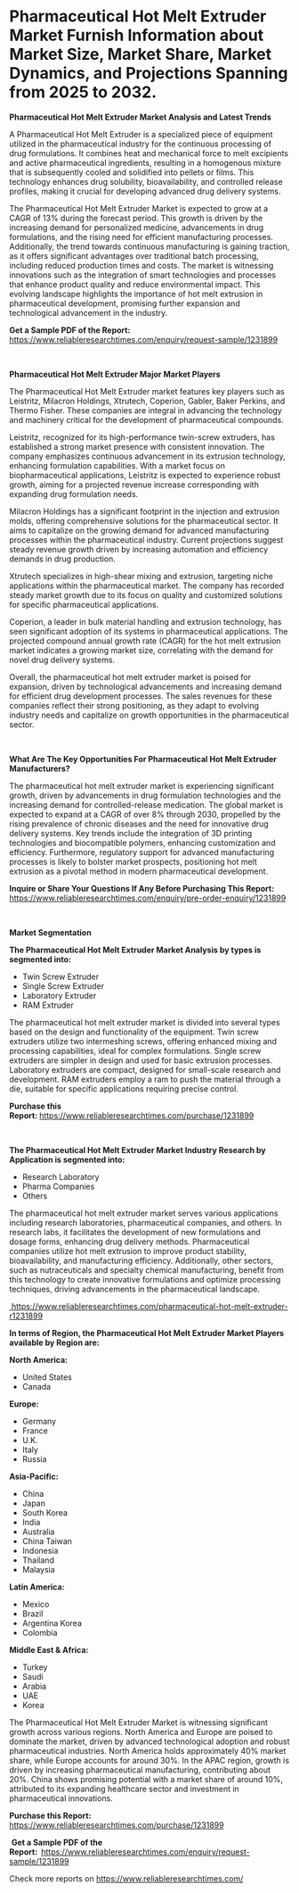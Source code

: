 <p><h1>Pharmaceutical Hot Melt Extruder Market Furnish Information about Market Size, Market Share, Market Dynamics, and Projections Spanning from 2025 to 2032.</h1></p><p><strong>Pharmaceutical Hot Melt Extruder Market Analysis and Latest Trends</strong></p>
<p><p>A Pharmaceutical Hot Melt Extruder is a specialized piece of equipment utilized in the pharmaceutical industry for the continuous processing of drug formulations. It combines heat and mechanical force to melt excipients and active pharmaceutical ingredients, resulting in a homogenous mixture that is subsequently cooled and solidified into pellets or films. This technology enhances drug solubility, bioavailability, and controlled release profiles, making it crucial for developing advanced drug delivery systems.</p><p>The Pharmaceutical Hot Melt Extruder Market is expected to grow at a CAGR of 13% during the forecast period. This growth is driven by the increasing demand for personalized medicine, advancements in drug formulations, and the rising need for efficient manufacturing processes. Additionally, the trend towards continuous manufacturing is gaining traction, as it offers significant advantages over traditional batch processing, including reduced production times and costs. The market is witnessing innovations such as the integration of smart technologies and processes that enhance product quality and reduce environmental impact. This evolving landscape highlights the importance of hot melt extrusion in pharmaceutical development, promising further expansion and technological advancement in the industry.</p></p>
<p><strong>Get a Sample PDF of the Report:&nbsp;</strong> <a href="https://www.reliableresearchtimes.com/enquiry/request-sample/1231899?utm_campaign=3320&utm_medium=2&utm_source=Github&utm_content=ia&utm_term=11042025&utm_id=pharmaceutical-hot-melt-extruder">https://www.reliableresearchtimes.com/enquiry/request-sample/1231899</a></p>
<p>&nbsp;</p>
<p><strong>Pharmaceutical Hot Melt Extruder Major Market Players</strong></p>
<p><p>The Pharmaceutical Hot Melt Extruder market features key players such as Leistritz, Milacron Holdings, Xtrutech, Coperion, Gabler, Baker Perkins, and Thermo Fisher. These companies are integral in advancing the technology and machinery critical for the development of pharmaceutical compounds.</p><p>Leistritz, recognized for its high-performance twin-screw extruders, has established a strong market presence with consistent innovation. The company emphasizes continuous advancement in its extrusion technology, enhancing formulation capabilities. With a market focus on biopharmaceutical applications, Leistritz is expected to experience robust growth, aiming for a projected revenue increase corresponding with expanding drug formulation needs.</p><p>Milacron Holdings has a significant footprint in the injection and extrusion molds, offering comprehensive solutions for the pharmaceutical sector. It aims to capitalize on the growing demand for advanced manufacturing processes within the pharmaceutical industry. Current projections suggest steady revenue growth driven by increasing automation and efficiency demands in drug production.</p><p>Xtrutech specializes in high-shear mixing and extrusion, targeting niche applications within the pharmaceutical market. The company has recorded steady market growth due to its focus on quality and customized solutions for specific pharmaceutical applications.</p><p>Coperion, a leader in bulk material handling and extrusion technology, has seen significant adoption of its systems in pharmaceutical applications. The projected compound annual growth rate (CAGR) for the hot melt extrusion market indicates a growing market size, correlating with the demand for novel drug delivery systems.</p><p>Overall, the pharmaceutical hot melt extruder market is poised for expansion, driven by technological advancements and increasing demand for efficient drug development processes. The sales revenues for these companies reflect their strong positioning, as they adapt to evolving industry needs and capitalize on growth opportunities in the pharmaceutical sector.</p></p>
<p>&nbsp;</p>
<p><strong>What Are The Key Opportunities For Pharmaceutical Hot Melt Extruder Manufacturers?</strong></p>
<p><p>The pharmaceutical hot melt extruder market is experiencing significant growth, driven by advancements in drug formulation technologies and the increasing demand for controlled-release medication. The global market is expected to expand at a CAGR of over 8% through 2030, propelled by the rising prevalence of chronic diseases and the need for innovative drug delivery systems. Key trends include the integration of 3D printing technologies and biocompatible polymers, enhancing customization and efficiency. Furthermore, regulatory support for advanced manufacturing processes is likely to bolster market prospects, positioning hot melt extrusion as a pivotal method in modern pharmaceutical development.</p></p>
<p><strong>Inquire or Share Your Questions If Any Before Purchasing This Report:</strong> <a href="https://www.reliableresearchtimes.com/enquiry/pre-order-enquiry/1231899?utm_campaign=3320&utm_medium=2&utm_source=Github&utm_content=ia&utm_term=11042025&utm_id=pharmaceutical-hot-melt-extruder">https://www.reliableresearchtimes.com/enquiry/pre-order-enquiry/1231899</a></p>
<p>&nbsp;</p>
<p><strong>Market Segmentation</strong></p>
<p><strong>The Pharmaceutical Hot Melt Extruder Market Analysis by types is segmented into:</strong></p>
<p><ul><li>Twin Screw Extruder</li><li>Single Screw Extruder</li><li>Laboratory Extruder</li><li>RAM Extruder</li></ul></p>
<p><p>The pharmaceutical hot melt extruder market is divided into several types based on the design and functionality of the equipment. Twin screw extruders utilize two intermeshing screws, offering enhanced mixing and processing capabilities, ideal for complex formulations. Single screw extruders are simpler in design and used for basic extrusion processes. Laboratory extruders are compact, designed for small-scale research and development. RAM extruders employ a ram to push the material through a die, suitable for specific applications requiring precise control.</p></p>
<p><strong>Purchase this Report:&nbsp;</strong><a href="https://www.reliableresearchtimes.com/purchase/1231899?utm_campaign=3320&utm_medium=2&utm_source=Github&utm_content=ia&utm_term=11042025&utm_id=pharmaceutical-hot-melt-extruder">https://www.reliableresearchtimes.com/purchase/1231899</a></p>
<p>&nbsp;</p>
<p><strong>The Pharmaceutical Hot Melt Extruder Market Industry Research by Application is segmented into:</strong></p>
<p><ul><li>Research Laboratory</li><li>Pharma Companies</li><li>Others</li></ul></p>
<p><p>The pharmaceutical hot melt extruder market serves various applications including research laboratories, pharmaceutical companies, and others. In research labs, it facilitates the development of new formulations and dosage forms, enhancing drug delivery methods. Pharmaceutical companies utilize hot melt extrusion to improve product stability, bioavailability, and manufacturing efficiency. Additionally, other sectors, such as nutraceuticals and specialty chemical manufacturing, benefit from this technology to create innovative formulations and optimize processing techniques, driving advancements in the pharmaceutical landscape.</p></p>
<p><a href="https://www.reliableresearchtimes.com/pharmaceutical-hot-melt-extruder-r1231899?utm_campaign=3320&utm_medium=2&utm_source=Github&utm_content=ia&utm_term=11042025&utm_id=pharmaceutical-hot-melt-extruder">&nbsp;https://www.reliableresearchtimes.com/pharmaceutical-hot-melt-extruder-r1231899</a></p>
<p><strong>In terms of Region, the Pharmaceutical Hot Melt Extruder Market Players available by Region are:</strong></p>
<p>
    <p> <strong> North America: </strong>
        <ul>
            <li>United States</li>
            <li>Canada</li>
        </ul>
        </p> 
    <p> <strong> Europe: </strong>
        <ul>
            <li>Germany</li>
            <li>France</li>
            <li>U.K.</li>
            <li>Italy</li>
            <li>Russia</li>
        </ul>
        </p> 
    <p> <strong> Asia-Pacific: </strong>
        <ul>
            <li>China</li>
            <li>Japan</li>
            <li>South Korea</li>
            <li>India</li>
            <li>Australia</li>
            <li>China Taiwan</li>
            <li>Indonesia</li>
            <li>Thailand</li>
            <li>Malaysia</li>
        </ul>
        </p> 
    <p> <strong> Latin America: </strong>
        <ul>
            <li>Mexico</li>
            <li>Brazil</li>
            <li>Argentina Korea</li>
            <li>Colombia</li>
        </ul>
        </p> 
    <p> <strong> Middle East & Africa: </strong>
        <ul>
            <li>Turkey</li>
            <li>Saudi</li>
            <li>Arabia</li>
            <li>UAE</li>
            <li>Korea</li>
        </ul>
    </p>
    </p>
<p><p>The Pharmaceutical Hot Melt Extruder Market is witnessing significant growth across various regions. North America and Europe are poised to dominate the market, driven by advanced technological adoption and robust pharmaceutical industries. North America holds approximately 40% market share, while Europe accounts for around 30%. In the APAC region, growth is driven by increasing pharmaceutical manufacturing, contributing about 20%. China shows promising potential with a market share of around 10%, attributed to its expanding healthcare sector and investment in pharmaceutical innovations.</p></p>
<p><strong>Purchase this Report: </strong><a href="https://www.reliableresearchtimes.com/purchase/1231899?utm_campaign=3320&utm_medium=2&utm_source=Github&utm_content=ia&utm_term=11042025&utm_id=pharmaceutical-hot-melt-extruder">https://www.reliableresearchtimes.com/purchase/1231899</a></p>
<p>&nbsp;<strong>Get a Sample PDF of the Report:&nbsp;&nbsp;</strong><a href="https://www.reliableresearchtimes.com/enquiry/request-sample/1231899?utm_campaign=3320&utm_medium=2&utm_source=Github&utm_content=ia&utm_term=11042025&utm_id=pharmaceutical-hot-melt-extruder">https://www.reliableresearchtimes.com/enquiry/request-sample/1231899</a></p>
<p><strong></strong></p>
<p>Check more reports on <a href="https://www.reliableresearchtimes.com/?utm_campaign=3320&utm_medium=2&utm_source=Github&utm_content=ia&utm_term=11042025&utm_id=pharmaceutical-hot-melt-extruder">https://www.reliableresearchtimes.com/</a></p>